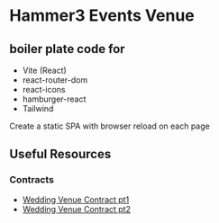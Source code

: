 # Hammer3 Events Venue

## boiler plate code for

- Vite (React)
- react-router-dom
- react-icons
- hamburger-react
- Tailwind

Create a static SPA with browser reload on each page

## Useful Resources

### Contracts

- [Wedding Venue Contract pt1](https://thelindsaylucas.com/full-breakdown-of-a-wedding-venue-contract/)
- [Wedding Venue Contract pt2](https://thelindsaylucas.com/complete-breakdown-wedding-venue-contract-part-two//)
